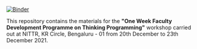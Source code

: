 [![Binder](https://mybinder.org/badge_logo.svg)](https://mybinder.org/v2/gh/ASHARANIKPAIT/DTE_PYTHON_AR/)  

This repository contains the materials for the **"One Week Faculty Development Programme on Thinking Programming"** workshop carried out at NITTR, KR Circle, Bengaluru - 01 from 20th December to 23th December 2021.


